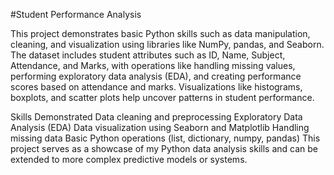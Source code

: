 #Student Performance Analysis


This project demonstrates basic Python skills such as data manipulation, cleaning, and visualization using libraries like NumPy, pandas, and Seaborn. The dataset includes student attributes such as ID, Name, Subject, Attendance, and Marks, with operations like handling missing values, performing exploratory data analysis (EDA), and creating performance scores based on attendance and marks. Visualizations like histograms, boxplots, and scatter plots help uncover patterns in student performance.



Skills Demonstrated
Data cleaning and preprocessing
Exploratory Data Analysis (EDA)
Data visualization using Seaborn and Matplotlib
Handling missing data
Basic Python operations (list, dictionary, numpy, pandas)
This project serves as a showcase of my Python data analysis skills and can be extended to more complex predictive models or systems.
